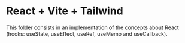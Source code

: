 
# React + Vite + Tailwind

This folder consists in an implementation of the concepts about React (hooks: useState, useEffect, useRef, useMemo and useCallback).
